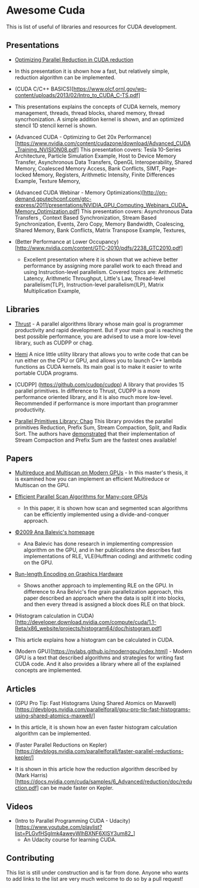 # Awesome Cuda

This is list of useful of libraries and resources for CUDA
development.

## Presentations

* [Optimizing Parallel Reduction in CUDA
reduction](https://docs.nvidia.com/cuda/samples/6_Advanced/reduction/doc/reduction.pdf)
- In this presentation it is shown how a fast, but relatively simple, reduction
algorithm can be implemented.

* (CUDA C/C++ BASICS)[https://www.olcf.ornl.gov/wp-content/uploads/2013/02/Intro_to_CUDA_C-TS.pdf]
- This presentations explains the concepts of CUDA kernels,
memory management, threads, thread blocks, shared memory, thread
syncrhonization. A simple addition kernel is shown, and an optimized stencil
1D stencil kernel is shown.

* (Advanced CUDA - Optimizing to Get 20x
  Performance)[https://www.nvidia.com/content/cudazone/download/Advanced_CUDA_Training_NVISION08.pdf]
  This presentation covers: Tesla 10-Series Architecture, Particle
  Simulation Example, Host to Device Memory Transfer, Asynchronous
  Data Transfers, OpenGL Interoperability, Shared Memory, Coalesced
  Memory Access, Bank Conflicts, SIMT, Page-locked Memory, Registers,
  Arithmetic Intensity, Finite Differences Example, Texture Memory,

* (Advanced CUDA Webinar - Memory
  Optimizations)[http://on-demand.gputechconf.com/gtc-express/2011/presentations/NVIDIA_GPU_Computing_Webinars_CUDA_Memory_Optimization.pdf]
  This presentation covers: Asynchronous Data Transfers , Context
  Based Synchronization, Stream Based Synchronization, Events, Zero
  Copy, Memory Bandwidth, Coalescing, Shared Memory, Bank Conflicts,
  Matrix Transpose Example, Textures,

* (Better Performance at Lower
  Occupancy)[http://www.nvidia.com/content/GTC-2010/pdfs/2238_GTC2010.pdf]
  - Excellent presentation where it is shown that we achieve better
  performance by assigning more parallel work to each thread and using
  Instruction-level parallelism. Covered topics are:
  Arithmetic Latency, Arithmetic Throughput, Little's Law,
  Thread-level parallelism(TLP), Instruction-level parallelism(ILP),
  Matrix Multiplication Example,

## Libraries

* [Thrust](https://github.com/thrust/thrust) - A parallel
  algorithms library whose main goal is programmer productivity and
  rapid development. But if your main goal is reaching the best
  possible performance, you are advised to use a more low-level
  library, such as CUDPP or chag.

* [Hemi](https://github.com/harrism/hemi) A nice little utility library that
 allows you to write code that can be run either on the CPU or GPU,
 and allows you to launch C++ lambda functions as CUDA kernels. Its
 main goal is to make it easier to write portable CUDA programs.

* [CUDPP] (https://github.com/cudpp/cudpp) A library that provides 15
  parallel primitives. In difference to Thrust, CUDPP is a more
  performance oriented library, and it is also much more
  low-level. Recommended if performance is more important than
  programmer productivity.

* [Parallel Primitives Library:
  Chag](https://newq.net/archived/www.cse.chalmers.se/pub/pp/) This
  library provides the parallel primitives Reduction, Prefix Sum,
  Stream Compaction, Split, and Radix Sort. The authors have
  [demonstrated](https://newq.net/archived/www.cse.chalmers.se/pub/pp/stream_compaction_pres.pdf)
  that their implementation of Stream Compaction and Prefix Sum are
  the fastest ones available!

## Papers

* [Multireduce and Multiscan on Modern
  GPUs](http://hiperfit.dk/pdf/marco-eilers-thesis.pdf) - In this
  master's thesis, it is examined how you can implement an efficient
  Multireduce or Multiscan on the GPU.

* [Efficient Parallel Scan Algorithms for
Many-core GPUs](http://www.idav.ucdavis.edu/publications/print_pub?pub_id=1041)
  - In this paper, it is shown how scan and segmented scan algorithms
  can be efficiently implemented using a divide-and-conquer approach.

* [©2009 Ana Balevic's homepage](http://tesla.rcub.bg.ac.rs/~taucet/coding.html)
  - Ana Balevic has done research in implementing compression
  algorithm on the GPU, and in her publications she describes fast
  implementations of RLE, VLE(Huffman coding) and arithmetic coding on
  the GPU.

* [Run-length Encoding on Graphics
  Hardware](https://www.cs.uaf.edu/media/filer_public/2013/08/27/ms_cs_ruth_rutter.pdf)
   - Shows another approach to implementing RLE on the GPU. In
  difference to Ana Belvic's fine grain parallelization approach, this
  paper described an approach where the data is split it into blocks,
  and then every thread is assigned a block does RLE on that block.


* (Histogram calculation in
CUDA)[http://developer.download.nvidia.com/compute/cuda/1.1-Beta/x86_website/projects/histogram64/doc/histogram.pdf]
- This article explains how a histogram can be calculated in CUDA.

* (Modern GPU)[https://nvlabs.github.io/moderngpu/index.html] - Modern GPU
is a text that described algorithms and strategies for writing fast
CUDA code. And it also provides a library where all of the explained
concepts are implemented.

## Articles

* (GPU Pro Tip: Fast Histograms Using Shared Atomics on
Maxwell)[https://devblogs.nvidia.com/parallelforall/gpu-pro-tip-fast-histograms-using-shared-atomics-maxwell/]
- In this article, it is shown how an even faster histogram
calculation algorithm can be implemented.

* (Faster Parallel Reductions on
Kepler)[https://devblogs.nvidia.com/parallelforall/faster-parallel-reductions-kepler/]
- It is shown in this article how the reduction algorithm described by (Mark
Harris)[https://docs.nvidia.com/cuda/samples/6_Advanced/reduction/doc/reduction.pdf]
can be made faster on Kepler.

## Videos

* (Intro to Parallel Programming CUDA -
  Udacity)[https://www.youtube.com/playlist?list=PLGvfHSgImk4aweyWlhBXNF6XISY3um82_]
  - An Udacity course for learning CUDA.

## Contributing

This list is still under construction and is far from done. Anyone who
wants to add links to the list are very much welcome to do so by a
pull request!

